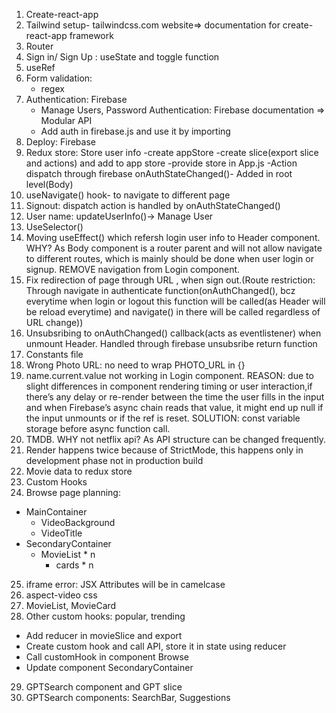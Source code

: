 1. Create-react-app
2. Tailwind setup- tailwindcss.com website=> documentation for create-react-app framework
3. Router
4. Sign in/ Sign Up : useState and toggle function
5. useRef
6. Form validation:
   - regex
7. Authentication: Firebase
   - Manage Users, Password Authentication: Firebase documentation => Modular API
   - Add auth in firebase.js and use it by importing
8. Deploy: Firebase
9. Redux store: Store user info
   -create appStore
   -create slice(export slice and actions) and add to app store
   -provide store in App.js
   -Action dispatch through firebase onAuthStateChanged()- Added in root level(Body)
10. useNavigate() hook- to navigate to different page
11. Signout: dispatch action is handled by onAuthStateChanged()
12. User name: updateUserInfo()-> Manage User
13. UseSelector()
14. Moving useEffect() which refersh login user info to Header component. WHY? As Body component is a router parent and will not allow navigate to different routes, which is mainly should be done when user login or signup. REMOVE navigation from Login component.
15. Fix redirection of page through URL , when sign out.(Route restriction: Through navigate in authenticate function(onAuthChanged(), bcz everytime when login or logout this function will be called(as Header will be reload everytime) and navigate() in there will be called regardless of URL change))
16. Unsubsribing to onAuthChanged() callback(acts as eventlistener) when unmount Header. Handled through firebase unsubsribe return function
17. Constants file
18. Wrong Photo URL: no need to wrap PHOTO_URL in {}
19. name.current.value not working in Login component. REASON: due to slight differences in component rendering timing or user interaction,if there’s any delay or re-render between the time the user fills in the input and when Firebase’s async chain reads that value, it might end up null if the input unmounts or if the ref is reset. SOLUTION: const variable storage before async function call.
20. TMDB. WHY not netflix api? As API structure can be changed frequently.
21. Render happens twice because of StrictMode, this happens only in development phase not in production build
22. Movie data to redux store
23. Custom Hooks
24. Browse page planning:

- MainContainer
  - VideoBackground
  - VideoTitle
- SecondaryContainer
  - MovieList \* n
    - cards \* n

25. iframe error: JSX Attributes will be in camelcase
26. aspect-video css
27. MovieList, MovieCard
28. Other custom hooks: popular, trending

- Add reducer in movieSlice and export
- Create custom hook and call API, store it in state using reducer
- Call customHook in component Browse
- Update component SecondaryContainer

29. GPTSearch component and GPT slice
30. GPTSearch components: SearchBar, Suggestions
